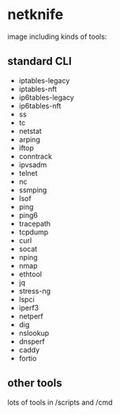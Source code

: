 # netknife

image including kinds of tools:

## standard CLI

* iptables-legacy
* iptables-nft
* ip6tables-legacy
* ip6tables-nft
* ss
* tc
* netstat
* arping
* iftop
* conntrack
* ipvsadm
* telnet
* nc
* ssmping
* lsof
* ping
* ping6
* tracepath
* tcpdump
* curl
* socat
* nping
* nmap
* ethtool
* jq
* stress-ng
* lspci
* iperf3
* netperf
* dig
* nslookup
* dnsperf
* caddy
* fortio

## other tools

lots of tools in /scripts and /cmd
